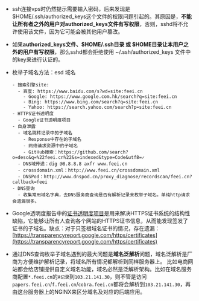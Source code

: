 - ssh连接vps时仍然提示需要输入密码，后来发现是$HOME/.ssh/authorized_keys这个文件的权限问题引起的。其原因是，**不能让所有者之外的用户对authorized_keys文件有写权限**，否则，sshd将不允许使用该文件，因为它可能会被其他用户篡改。

- 如果**authorized_keys文件、$HOME/.ssh目录 或 $HOME目录让本用户之外的用户有写权限**，那么sshd都会拒绝使用 ~/.ssh/authorized_keys 文件中的key来进行认证的。

- 枚举子域名方法：esd 域名

  ```
  - 搜索引擎site:
  	- 百度: https://www.baidu.com/s?wd=site:feei.cn
      - Google: https://www.google.com.hk/search?q=site:feei.cn
      - Bing: https://www.bing.com/search?q=site:feei.cn
      - Yahoo: https://search.yahoo.com/search?p=site:feei.cn
  - HTTPS证书透明度
  	- Google证书透明度项目
  - 自身泄露
  	- 域名跳转记录中的子域名
      - Response中存在的子域名
      - 网络请求资源中的子域名
      - GitHub搜索：https://github.com/search?o=desc&q=%22feei.cn%22&s=indexed&type=Code&utf8=✓
  	- DNS域传递：dig @8.8.8.8 axfr www.feei.cn
  	- crossdomain.xml：http://www.feei.cn/crossdomain.xml
  	- DNSPod：http://www.dnspod.cn/proxy_diagnose/recordscan/feei.cn?callback=feei
  - DNS查询
  	- 收集常用域名字典，去DNS服务商查询是否有解析记录来枚举子域名。单纯http请求会遗漏很多。
  ```

- Google透明度报告中的[证书透明度项目](https://transparencyreport.google.com/https/certificates)是用来解决HTTPS证书系统的结构性缺陷，它能够让所有人查询各个网站的HTTPS证书信息，从而能发现签发了证书的子域名。缺点：对于只签根域名证书的情况，存在遗漏：[https://transparencyreport.google.com/https/certificates](https://transparencyreport.google.com/https/certificates)

- 通过DNS查询枚举子域名遇到的最大问题是**域名泛解析**问题，域名泛解析是厂商为方便维护解析记录，将域名所有情况都解析到同样服务器上。 比如电商网站都会给店铺提供自定义域名功能，域名必然是泛解析架构。比如在域名服务商配置`*.feei.cn`的`A记录`到`103.21.141.30`，则不管是访问`papers.feei.cn`/`f.feei.cn`/`cobra.feei.cn`都将会解析到`103.21.141.30`，再由这台服务器上的NGINX来区分域名及对应的后端应用。


